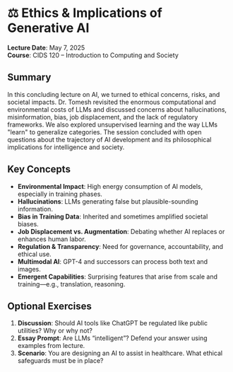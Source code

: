 # ⚖️ Ethics & Implications of Generative AI  
**Lecture Date**: May 7, 2025  
**Course**: CIDS 120 – Introduction to Computing and Society  

## Summary  
In this concluding lecture on AI, we turned to ethical concerns, risks, and societal impacts. Dr. Tomesh revisited the enormous computational and environmental costs of LLMs and discussed concerns about hallucinations, misinformation, bias, job displacement, and the lack of regulatory frameworks. We also explored unsupervised learning and the way LLMs "learn" to generalize categories. The session concluded with open questions about the trajectory of AI development and its philosophical implications for intelligence and society.

## Key Concepts
- **Environmental Impact**: High energy consumption of AI models, especially in training phases.
- **Hallucinations**: LLMs generating false but plausible-sounding information.
- **Bias in Training Data**: Inherited and sometimes amplified societal biases.
- **Job Displacement vs. Augmentation**: Debating whether AI replaces or enhances human labor.
- **Regulation & Transparency**: Need for governance, accountability, and ethical use.
- **Multimodal AI**: GPT-4 and successors can process both text and images.
- **Emergent Capabilities**: Surprising features that arise from scale and training—e.g., translation, reasoning.

## Optional Exercises
1. **Discussion**: Should AI tools like ChatGPT be regulated like public utilities? Why or why not?
2. **Essay Prompt**: Are LLMs “intelligent”? Defend your answer using examples from lecture.
3. **Scenario**: You are designing an AI to assist in healthcare. What ethical safeguards must be in place?
